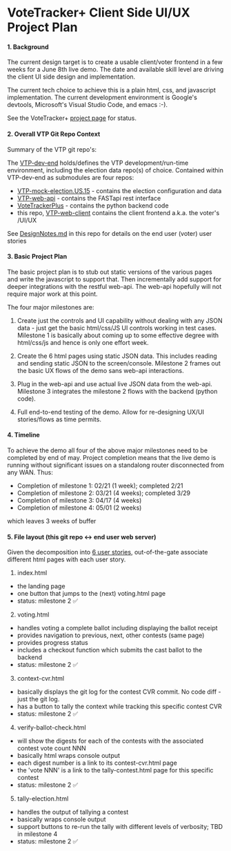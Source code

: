 # VoteTracker+ Client Side UI/UX Project Plan

#### 1. Background

The current design target is to create a usable client/voter frontend in a few weeks for a June 8th live demo.  The date and available skill level are driving the client UI side design and implementation.

The current tech choice to achieve this is a plain html, css, and javascript implementation.  The current development  environment is Google's devtools, Microsoft's Visual Studio Code, and emacs :-).

See the VoteTracker+ [project page](https://github.com/orgs/TrustTheVote-Project/projects/2/views/1) for status.

#### 2. Overall VTP Git Repo Context

Summary of the VTP git repo's:

The [VTP-dev-end](https://github.com/TrustTheVote-Project/VTP-dev-env) holds/defines the VTP development/run-time environment, including the election data repo(s) of choice.  Contained within VTP-dev-end as submodules are four repos:
- [VTP-mock-election.US.15](https://github.com/TrustTheVote-Project/VTP-mock-election.US.15) - contains the election configuration and data
- [VTP-web-api](https://github.com/TrustTheVote-Project/VTP-web-api) - contains the FASTapi rest interface
- [VoteTrackerPlus](https://github.com/TrustTheVote-Project/VoteTrackerPlus) - contains the python backend code
- this repo, [VTP-web-client](https://github.com/TrustTheVote-Project/VTP-web-client) contains the client frontend a.k.a. the voter's /UI/UX

See [DesignNotes.md](DesignNotes.md) in this repo for details on the end user (voter) user stories 

#### 3. Basic Project Plan

The basic project plan is to stub out static versions of the various pages and write the javascript to support that.  Then incrementally add support for deeper integrations with the restful web-api.  The web-api hopefully will not require major work at this point.

The four major milestones are:

1. Create just the controls and UI capability without dealing with any JSON data - just get the basic html/css/JS UI controls working in test cases.  Milestone 1 is basically about coming up to some effective degree with html/css/js and hence is only one effort week.

2. Create the 6 html pages using static JSON data.  This includes reading and sending static JSON to the screen/console.  Milestone 2 frames out the basic UX flows of the demo sans web-api interactions.

3. Plug in the web-api and use actual live JSON data from the web-api. Milestone 3 integrates the milestone 2 flows with the backend (python code).

4. Full end-to-end testing of the demo.  Allow for re-designing UX/UI stories/flows as time permits.

#### 4. Timeline

To achieve the demo all four of the above major milestones need to be completed by end of may.  Project completion means that the live demo is running without significant issues on a standalong router disconnected from any WAN.  Thus:

- Completion of milestone 1: 02/21 (1 week); completed 2/21
- Completion of milestone 2: 03/21 (4 weeks); completed 3/29
- Completion of milestone 3: 04/17 (4 weeks)
- Completion of milestone 4: 05/01 (2 weeks)

which leaves 3 weeks of buffer

#### 5. File layout (this git repo <-> end user web server)

Given the decomposition into [6 user stories](./DesingNotes.md), out-of-the-gate associate different html pages with each user story.

1. index.html
 - the landing page
 - one button that jumps to the (next) voting.html page
 - status: milestone 2 ✅

2. voting.html
 - handles voting a complete ballot including displaying the ballot receipt
 - provides navigation to previous, next, other contests (same page)
 - provides progress status
 - includes a checkout function which submits the cast ballot to the backend
 - status: milestone 2 ✅

3. context-cvr.html
 - basically displays the git log for the contest CVR commit.  No code diff - just the git log.
 - has a button to tally the context while tracking this specific contest CVR
 - status: milestone 2 ✅

4. verify-ballot-check.html
 - will show the digests for each of the contests with the associated contest vote count NNN
 - basically html wraps console output
 - each digest number is a link to its contest-cvr.html page
 - the 'vote NNN' is a link to the tally-contest.html page for this specific contest
 - status: milestone 2 ✅

5. tally-election.html
 - handles the output of tallying a contest
 - basically wraps console output
 - support buttons to re-run the tally with different levels of verbosity; TBD in milestone 4
 - status: milestone 2 ✅
